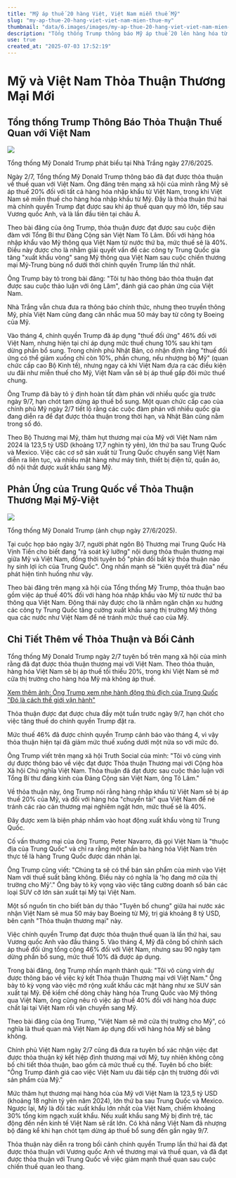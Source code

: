 ```yaml
---
title: "Mỹ áp thuế 20 hàng Việt, Việt Nam miễn thuế Mỹ"
slug: "my-ap-thue-20-hang-viet-viet-nam-mien-thue-my"
thumbnail: "data/6.images/images/my-ap-thue-20-hang-viet-viet-nam-mien-thue-my.webp"
description: "Tổng thống Trump thông báo Mỹ áp thuế 20 lên hàng hóa từ Việt Nam, đổi lại Việt Nam miễn thuế cho hàng hóa Mỹ nhằm giải quyết thâm hụt thương mại."
use: true
created_at: "2025-07-03 17:52:19"
---
```


# Mỹ và Việt Nam Thỏa Thuận Thương Mại Mới

## Tổng thống Trump Thông Báo Thỏa Thuận Thuế Quan với Việt Nam

![](/images/20250703-00000062-mai-000-1-view.webp)

Tổng thống Mỹ Donald Trump phát biểu tại Nhà Trắng ngày 27/6/2025.

Ngày 2/7, Tổng thống Mỹ Donald Trump thông báo đã đạt được thỏa thuận về thuế quan với Việt Nam. Ông đăng trên mạng xã hội của mình rằng Mỹ sẽ áp thuế 20% đối với tất cả hàng hóa nhập khẩu từ Việt Nam, trong khi Việt Nam sẽ miễn thuế cho hàng hóa nhập khẩu từ Mỹ. Đây là thỏa thuận thứ hai mà chính quyền Trump đạt được sau khi áp thuế quan quy mô lớn, tiếp sau Vương quốc Anh, và là lần đầu tiên tại châu Á.

Theo bài đăng của ông Trump, thỏa thuận được đạt được sau cuộc điện đàm với Tổng Bí thư Đảng Cộng sản Việt Nam Tô Lâm. Đối với hàng hóa nhập khẩu vào Mỹ thông qua Việt Nam từ nước thứ ba, mức thuế sẽ là 40%. Điều này được cho là nhằm giải quyết vấn đề các công ty Trung Quốc gia tăng "xuất khẩu vòng" sang Mỹ thông qua Việt Nam sau cuộc chiến thương mại Mỹ-Trung bùng nổ dưới thời chính quyền Trump lần thứ nhất.

Ông Trump bày tỏ trong bài đăng: "Tôi tự hào thông báo thỏa thuận đạt được sau cuộc thảo luận với ông Lâm", đánh giá cao phản ứng của Việt Nam.

Nhà Trắng vẫn chưa đưa ra thông báo chính thức, nhưng theo truyền thông Mỹ, phía Việt Nam cũng đang cân nhắc mua 50 máy bay từ công ty Boeing của Mỹ.

Vào tháng 4, chính quyền Trump đã áp dụng "thuế đối ứng" 46% đối với Việt Nam, nhưng hiện tại chỉ áp dụng mức thuế chung 10% sau khi tạm dừng phần bổ sung. Trong chính phủ Nhật Bản, có nhận định rằng "thuế đối ứng có thể giảm xuống chỉ còn 10%, phần chung, nếu nhượng bộ Mỹ" (quan chức cấp cao Bộ Kinh tế), nhưng ngay cả khi Việt Nam đưa ra các điều kiện ưu đãi như miễn thuế cho Mỹ, Việt Nam vẫn sẽ bị áp thuế gấp đôi mức thuế chung.

Ông Trump đã bày tỏ ý định hoàn tất đàm phán với nhiều quốc gia trước ngày 9/7, hạn chót tạm dừng áp thuế bổ sung. Một quan chức cấp cao của chính phủ Mỹ ngày 2/7 tiết lộ rằng các cuộc đàm phán với nhiều quốc gia đang diễn ra để đạt được thỏa thuận trong thời hạn, và Nhật Bản cũng nằm trong số đó.

Theo Bộ Thương mại Mỹ, thâm hụt thương mại của Mỹ với Việt Nam năm 2024 là 123,5 tỷ USD (khoảng 17,7 nghìn tỷ yên), lớn thứ ba sau Trung Quốc và Mexico. Việc các cơ sở sản xuất từ Trung Quốc chuyển sang Việt Nam diễn ra liên tục, và nhiều mặt hàng như máy tính, thiết bị điện tử, quần áo, đồ nội thất được xuất khẩu sang Mỹ.

## Phản Ứng của Trung Quốc về Thỏa Thuận Thương Mại Mỹ-Việt

![](/images/20250703-00000019-jij_afp-000-2-view.webp)

Tổng thống Mỹ Donald Trump (ảnh chụp ngày 27/6/2025).

Tại cuộc họp báo ngày 3/7, người phát ngôn Bộ Thương mại Trung Quốc Hà Vịnh Tiền cho biết đang "rà soát kỹ lưỡng" nội dung thỏa thuận thương mại giữa Mỹ và Việt Nam, đồng thời tuyên bố "phản đối bất kỳ thỏa thuận nào hy sinh lợi ích của Trung Quốc". Ông nhấn mạnh sẽ "kiên quyết trả đũa" nếu phát hiện tình huống như vậy.

Theo bài đăng trên mạng xã hội của Tổng thống Mỹ Trump, thỏa thuận bao gồm việc áp thuế 40% đối với hàng hóa nhập khẩu vào Mỹ từ nước thứ ba thông qua Việt Nam. Động thái này được cho là nhằm ngăn chặn xu hướng các công ty Trung Quốc tăng cường xuất khẩu sang thị trường Mỹ thông qua các nước như Việt Nam để né tránh mức thuế cao của Mỹ.

## Chi Tiết Thêm về Thỏa Thuận và Bối Cảnh

Tổng thống Mỹ Donald Trump ngày 2/7 tuyên bố trên mạng xã hội của mình rằng đã đạt được thỏa thuận thương mại với Việt Nam. Theo thỏa thuận, hàng hóa Việt Nam sẽ bị áp thuế tối thiểu 20%, trong khi Việt Nam sẽ mở cửa thị trường cho hàng hóa Mỹ mà không áp thuế.

[Xem thêm ảnh: Ông Trump xem nhẹ hành động thù địch của Trung Quốc "Đó là cách thế giới vận hành"](https://www.afpbb.com/articles/-/3586121?tmpl_skin=gallery&utm_source=yahoo&utm_medium=news&cx_from=yahoo&cx_position=p1&cx_rss=afp&cx_id=3586959)

Thỏa thuận được đạt được chưa đầy một tuần trước ngày 9/7, hạn chót cho việc tăng thuế do chính quyền Trump đặt ra.

Mức thuế 46% đã được chính quyền Trump cảnh báo vào tháng 4, vì vậy thỏa thuận hiện tại đã giảm mức thuế xuống dưới một nửa so với mức đó.

Ông Trump viết trên mạng xã hội Truth Social của mình: "Tôi vô cùng vinh dự được thông báo về việc đạt được Thỏa thuận Thương mại với Cộng hòa Xã hội Chủ nghĩa Việt Nam. Thỏa thuận đã đạt được sau cuộc thảo luận với Tổng Bí thư đáng kính của Đảng Cộng sản Việt Nam, ông Tô Lâm."

Về thỏa thuận này, ông Trump nói rằng hàng nhập khẩu từ Việt Nam sẽ bị áp thuế 20% của Mỹ, và đối với hàng hóa "chuyển tải" qua Việt Nam để né tránh các rào cản thương mại nghiêm ngặt hơn, mức thuế sẽ là 40%.

Đây được xem là biện pháp nhắm vào hoạt động xuất khẩu vòng từ Trung Quốc.

Cố vấn thương mại của ông Trump, Peter Navarro, đã gọi Việt Nam là "thuộc địa của Trung Quốc" và chỉ ra rằng một phần ba hàng hóa Việt Nam trên thực tế là hàng Trung Quốc được dán nhãn lại.

Ông Trump cũng viết: "Chúng ta sẽ có thể bán sản phẩm của mình vào Việt Nam với thuế suất bằng không. Điều này có nghĩa là 'họ đang mở cửa thị trường cho Mỹ'." Ông bày tỏ kỳ vọng vào việc tăng cường doanh số bán các loại SUV cỡ lớn sản xuất tại Mỹ tại Việt Nam.

Một số nguồn tin cho biết bản dự thảo "Tuyên bố chung" giữa hai nước xác nhận Việt Nam sẽ mua 50 máy bay Boeing từ Mỹ, trị giá khoảng 8 tỷ USD, bên cạnh "Thỏa thuận thương mại" này.

Việc chính quyền Trump đạt được thỏa thuận thuế quan là lần thứ hai, sau Vương quốc Anh vào đầu tháng 5. Vào tháng 4, Mỹ đã công bố chính sách áp thuế đối ứng tổng cộng 46% đối với Việt Nam, nhưng sau 90 ngày tạm dừng phần bổ sung, mức thuế 10% đã được áp dụng.

Trong bài đăng, ông Trump nhấn mạnh thành quả: "Tôi vô cùng vinh dự được thông báo về việc ký kết Thỏa thuận Thương mại với Việt Nam." Ông bày tỏ kỳ vọng vào việc mở rộng xuất khẩu các mặt hàng như xe SUV sản xuất tại Mỹ. Để kiềm chế dòng chảy hàng hóa Trung Quốc vào Mỹ thông qua Việt Nam, ông cũng nêu rõ việc áp thuế 40% đối với hàng hóa được chất lại tại Việt Nam rồi vận chuyển sang Mỹ.

Theo bài đăng của ông Trump, "Việt Nam sẽ mở cửa thị trường cho Mỹ", có nghĩa là thuế quan mà Việt Nam áp dụng đối với hàng hóa Mỹ sẽ bằng không.

Chính phủ Việt Nam ngày 2/7 cũng đã đưa ra tuyên bố xác nhận việc đạt được thỏa thuận ký kết hiệp định thương mại với Mỹ, tuy nhiên không công bố chi tiết thỏa thuận, bao gồm cả mức thuế cụ thể. Tuyên bố cho biết: "Ông Trump đánh giá cao việc Việt Nam ưu đãi tiếp cận thị trường đối với sản phẩm của Mỹ."

Mức thâm hụt thương mại hàng hóa của Mỹ với Việt Nam là 123,5 tỷ USD (khoảng 18 nghìn tỷ yên năm 2024), lớn thứ ba sau Trung Quốc và Mexico. Ngược lại, Mỹ là đối tác xuất khẩu lớn nhất của Việt Nam, chiếm khoảng 30% tổng kim ngạch xuất khẩu. Nếu xuất khẩu sang Mỹ bị đình trệ, tác động đến nền kinh tế Việt Nam sẽ rất lớn. Có khả năng Việt Nam đã nhượng bộ đáng kể khi hạn chót tạm dừng áp thuế bổ sung đến gần ngày 9/7.

Thỏa thuận này diễn ra trong bối cảnh chính quyền Trump lần thứ hai đã đạt được thỏa thuận với Vương quốc Anh về thương mại và thuế quan, và đã đạt được thỏa thuận với Trung Quốc về việc giảm mạnh thuế quan sau cuộc chiến thuế quan leo thang.